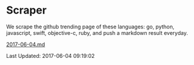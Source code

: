 # Scraper

We scrape the github trending page of these languages: go, python, javascript, swift, objective-c, ruby, and push a markdown result everyday.

[2017-06-04.md](https://github.com/henson/Scraper/blob/master/2017-06-04.md)

Last Updated: 2017-06-04 09:19:02